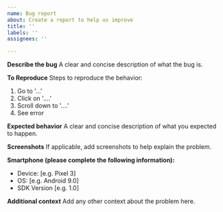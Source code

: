 ```yaml
---
name: Bug report
about: Create a report to help us improve
title: ''
labels: ''
assignees: ''

---
```


**Describe the bug**
A clear and concise description of what the bug is.

**To Reproduce**
Steps to reproduce the behavior:
1. Go to '...'
2. Click on '....'
3. Scroll down to '....'
4. See error

**Expected behavior**
A clear and concise description of what you expected to happen.

**Screenshots**
If applicable, add screenshots to help explain the problem.

**Smartphone (please complete the following information):**
 - Device: [e.g. Pixel 3]
 - OS: [e.g. Android 9.0]
 - SDK Version [e.g. 1.0]

**Additional context**
Add any other context about the problem here.
